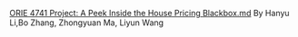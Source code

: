 [ORIE 4741 Project: A Peek Inside the House Pricing Blackbox.md](https://github.com/woshibobo/ORIE-4741-Project) By Hanyu Li,Bo Zhang, Zhongyuan Ma, Liyun Wang
